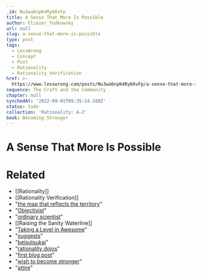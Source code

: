 ```yaml
---
_id: Nu3wa6npK4Ry66vFp
title: A Sense That More Is Possible
author: Eliezer_Yudkowsky
url: null
slug: a-sense-that-more-is-possible
type: post
tags:
  - LessWrong
  - Concept
  - Post
  - Rationality
  - Rationality_Verification
href: >-
  https://www.lesswrong.com/posts/Nu3wa6npK4Ry66vFp/a-sense-that-more-is-possible
sequence: The Craft and the Community
chapter: null
synchedAt: '2022-09-01T09:35:14.288Z'
status: todo
collection: 'Rationality: A-Z'
book: Becoming Stronger
---
```


# A Sense That More Is Possible


# Related

- [[Rationality]]
- [[Rationality Verification]]
- "[the map that reflects the territory](http://www.overcomingbias.com/2006/11/why_truth_and.html)"
- "[Objectivist](http://www.overcomingbias.com/2007/12/ayn-rand.html)"
- "[ordinary scientist](http://www.overcomingbias.com/2008/05/do-scientists-a.html)"
- [[Raising the Sanity Waterline]]
- "[Taking a Level in Awesome](http://tvtropes.org/pmwiki/pmwiki.php/Main/TookALevelInBadass)"
- "[suggests](http://www.overcomingbias.com/2008/10/isshokenmei.html#comment-133847467)"
- "[beisutsukai](http://www.overcomingbias.com/2008/05/eld-science.html)"
- "[rationality dojos](http://www.overcomingbias.com/2006/11/the_martial_art.html)"
- "[first blog post](http://www.overcomingbias.com/2006/11/the_martial_art.html)"
- "[wish to become stronger](http://www.overcomingbias.com/2007/03/tsuyoku_naritai.html)"
- "[attire](http://www.overcomingbias.com/2007/08/belief-as-attir.html)"
